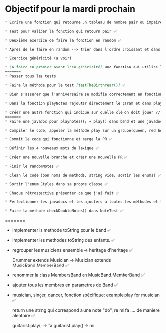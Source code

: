 # Objectif pour la mardi prochain
```markdown
* Ecrire une fonction qui retourne un tableau de nombre pair ou impaire ou les deux d'une certaine taille(en param mettre pair impaire et les deux) dans l'ordre croissant ✅ 

* Test pour valider la fonction qui retourn pair ✅

* Deuxième exercice de faire la fonction en random ✅

* Après de le faire en random --> trier dans l'ordre croissant et dans l'ordre décroissant[bonus] ✅

* Exercice généricité (a voir) 

* [A faire en premier avant l'ex généricité] Une fonction qui utilise le théoreme de pythagore (retourne le 3ème coté) [Exercice de la taille de l'écran] ✅
=======
* Passer tous les tests 

* Faire la méthode pour le test [testTheBirthYear()] ✅

* Bien s'assurer que l'anniversaire se modifie correctement en fonction avec la méthode [testTheBirthdayFunction()] ✅

* Dans la fonction playNotes rajouter directement le param et dans play (fonction descendante) ✅ // rajouter les tests directs ✅

* Créer une autre fonction qui indique sur quelle clé on doit jouer // de maniere aléatoire // écrire tout les tests dabords ✅
=======
* Faire une javadoc pour playnotes(); + play() dans band et une javadoc pour playBand(); ✅

* Compiler le code, appeler la méthode play sur un groupe(queen, red hot etc..) ✅

* Commit le code qui fonctionne et merge la PR ✅

* Définir les 4 nouveaux mots du lexique ✅

* Créer une nouvelle branche et créer une nouvelle PR ✅

* Finir le randomNotes ✅

* Clean le code (bon noms de méthode, string vide, sortir les enums) ✅

* Sortir l'enum Styles dans sa propre classe ✅

* Chaque rétrospective présenter ce que j'ai fait ✅

* Perfectionner les javadocs et les ajouters a toutes les méthodes et les attributs ✅

* Faire la méthode checkDoubleNotes() dans NoteTest ✅
```
=======
* implementer la methode toString pour le band ✅
* implementer les methodes toString des enfants. ✅

* regrouper les musiciens ensemble -> heritage d'heritage ✅
  
    Drummer extends Musician -> Musician extends MusicBand.MemberBand ✅

* renommer la class MembersBand en MusicBand.MemberBand ✅ 

* ajouter tous les membres en parametres de Band ✅

* musician, singer, dancer, fonction spécifique: example play for musician ✅
    
    return une string qui correspond a une note "do", re mi fa .... de maniere aleatoire ✅

    guitarist.play() -> fa
    guitarist.play() -> mi
```
